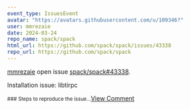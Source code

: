 ```yaml
---
event_type: IssuesEvent
avatar: "https://avatars.githubusercontent.com/u/109346?"
user: mmrezaie
date: 2024-03-24
repo_name: spack/spack
html_url: https://github.com/spack/spack/issues/43338
repo_url: https://github.com/spack/spack
---
```


<a href='https://github.com/mmrezaie' target='_blank'>mmrezaie</a> open issue <a href='https://github.com/spack/spack/issues/43338' target='_blank'>spack/spack#43338</a>.

<p>Installation issue: libtirpc</p><small>### Steps to reproduce the issue...</small><a href='https://github.com/spack/spack/issues/43338' target='_blank'>View Comment</a>